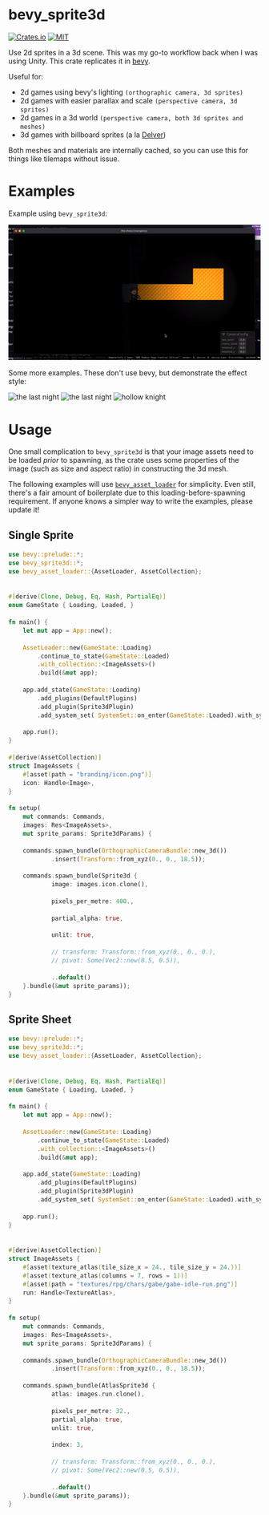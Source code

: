 # bevy_sprite3d
[![Crates.io](https://img.shields.io/crates/v/bevy_sprite3d.svg)](https://crates.io/crates/bevy_sprite3d)
[![MIT](https://img.shields.io/badge/License-MIT-yellow.svg)](./license.md)

Use 2d sprites in a 3d scene. This was my go-to workflow back when I was using
Unity. This crate replicates it in [bevy](https://bevyengine.org/).

Useful for:
- 2d games using bevy's lighting `(orthographic camera, 3d sprites)`
- 2d games with easier parallax and scale `(perspective camera, 3d sprites)`
- 2d games in a 3d world `(perspective camera, both 3d sprites and meshes)`
- 3d games with billboard sprites (a la
  [Delver](https://cdn.cloudflare.steamstatic.com/steam/apps/249630/ss_0187dc55d24155ca3944b4ccc827baf7832715a0.1920x1080.jpg))


Both meshes and materials are internally cached, so you can use this for things
like tilemaps without issue.

# Examples

Example using `bevy_sprite3d`:

![chaos](example.gif)

Some more examples. These don't use bevy, but demonstrate the effect style:

![the last night](https://cdn.cloudflare.steamstatic.com/steam/apps/612400/extras/TLN_Crowd_01_compressed.png)
![the last night](https://cdn.cloudflare.steamstatic.com/steam/apps/612400/extras/TLN_Shootout_01_compressed.png)
![hollow knight](https://imgur.com/jVWzh4i.png)

# Usage

One small complication to `bevy_sprite3d` is that your image assets need to be
loaded *prior* to spawning, as the crate uses some properties of the image
(such as size and aspect ratio) in constructing the 3d mesh.

The following examples will use
[`bevy_asset_loader`](https://github.com/NiklasEi/bevy_asset_loader) for
simplicity. Even still, there's a fair amount of boilerplate due to this
loading-before-spawning requirement. If anyone knows a simpler way to write the
examples, please update it!


## Single Sprite

```rust
use bevy::prelude::*;
use bevy_sprite3d::*;
use bevy_asset_loader::{AssetLoader, AssetCollection};


#[derive(Clone, Debug, Eq, Hash, PartialEq)]
enum GameState { Loading, Loaded, }

fn main() {
    let mut app = App::new();

    AssetLoader::new(GameState::Loading)
        .continue_to_state(GameState::Loaded)
        .with_collection::<ImageAssets>()
        .build(&mut app);

    app.add_state(GameState::Loading)
        .add_plugins(DefaultPlugins)
        .add_plugin(Sprite3dPlugin)
        .add_system_set( SystemSet::on_enter(GameState::Loaded).with_system(setup) );

    app.run();
}

#[derive(AssetCollection)]
struct ImageAssets {
    #[asset(path = "branding/icon.png")]
    icon: Handle<Image>,
}

fn setup(
    mut commands: Commands, 
    images: Res<ImageAssets>,
    mut sprite_params: Sprite3dParams) {

    commands.spawn_bundle(OrthographicCameraBundle::new_3d())
            .insert(Transform::from_xyz(0., 0., 18.5));

    commands.spawn_bundle(Sprite3d {
            image: images.icon.clone(),

            pixels_per_metre: 400.,

            partial_alpha: true,

            unlit: true,

            // transform: Transform::from_xyz(0., 0., 0.),
            // pivot: Some(Vec2::new(0.5, 0.5)),

            ..default()
    }.bundle(&mut sprite_params));
}
```

## Sprite Sheet

```rust
use bevy::prelude::*;
use bevy_sprite3d::*;
use bevy_asset_loader::{AssetLoader, AssetCollection};


#[derive(Clone, Debug, Eq, Hash, PartialEq)]
enum GameState { Loading, Loaded, }

fn main() {
    let mut app = App::new();

    AssetLoader::new(GameState::Loading)
        .continue_to_state(GameState::Loaded)
        .with_collection::<ImageAssets>()
        .build(&mut app);

    app.add_state(GameState::Loading)
        .add_plugins(DefaultPlugins)
        .add_plugin(Sprite3dPlugin)
        .add_system_set( SystemSet::on_enter(GameState::Loaded).with_system(setup) );

    app.run();
}


#[derive(AssetCollection)]
struct ImageAssets {
    #[asset(texture_atlas(tile_size_x = 24., tile_size_y = 24.))]
    #[asset(texture_atlas(columns = 7, rows = 1))]
    #[asset(path = "textures/rpg/chars/gabe/gabe-idle-run.png")]
    run: Handle<TextureAtlas>,
}

fn setup(
    mut commands: Commands, 
    images: Res<ImageAssets>,
    mut sprite_params: Sprite3dParams) {

    commands.spawn_bundle(OrthographicCameraBundle::new_3d())
            .insert(Transform::from_xyz(0., 0., 18.5));

    commands.spawn_bundle(AtlasSprite3d {
            atlas: images.run.clone(),

            pixels_per_metre: 32.,
            partial_alpha: true,
            unlit: true,

            index: 3,

            // transform: Transform::from_xyz(0., 0., 0.),
            // pivot: Some(Vec2::new(0.5, 0.5)),

            ..default()
    }.bundle(&mut sprite_params));
}
```


